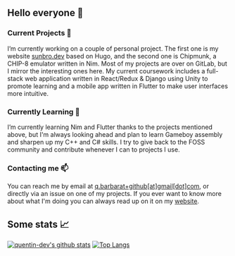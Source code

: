 ## Hello everyone 👋

### Current Projects 🔭

I’m currently working on a couple of personal project. The first one is my website [sunbro.dev](https://sunbro.dev) based on Hugo, and the second one is Chipmunk, a CHIP-8 emulator written in Nim. Most of my projects are over on GitLab, but I mirror the interesting ones here. My current coursework includes a full-stack web application written in React/Redux & Django using Unity to promote learning and a mobile app written in Flutter to make user interfaces more intuitive.

### Currently Learning 🌱

I’m currently learning Nim and Flutter thanks to the projects mentioned above, but I'm always looking ahead and plan to learn Gameboy assembly and sharpen up my C++ and C# skills. I try to give back to the FOSS community and contribute whenever I can to projects I use.

### Contacting me 📫

You can reach me by email at [q.barbarat+github[at]gmail[dot]com](mailto:q.barbarat+github@gmail.com), or directly via an issue on one of my projects. If you ever want to know more about what I'm doing you can always read up on it on my [website](https://sunbro.dev).

## Some stats 📈

[![quentin-dev's github stats](https://github-readme-stats.vercel.app/api?username=quentin-dev&show_icons=true&theme=dark)](https://github.com/anuraghazra/github-readme-stats) [![Top Langs](https://github-readme-stats.vercel.app/api/top-langs/?username=quentin-dev&layout=compact&theme=dark)](https://github.com/anuraghazra/github-readme-stats)
